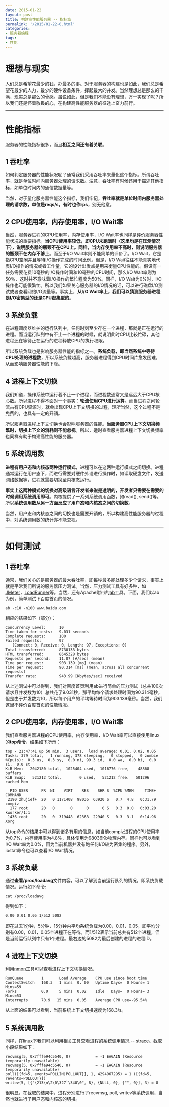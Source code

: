 ```yaml
---
date: 2015-01-22
layout: post
title: 构建高性能服务器 -- 指标篇
permalink: '/2015/01-22-0.html'
categories:
- 服务器编程
tags:
- 性能
---
```


理想与现实
============
人们总是希望花最少的钱，办最多的事。对于服务器的构建也是如此，我们总是希望花最少的人力，最少的硬件设备条件，撑起最大的并发。当然理想总是那么的丰满，现实总是那么的骨感。虽说如此，但是我们不能没有理想，万一实现了呢？所以我们还是怀着敬畏的心，在构建高性能服务器的征途上奋力前行。

----------

性能指标 
============

服务器的性能指标很多，而且**相互之间还有着关联**。

1 吞吐率    
--------

如何判定服务器的性能状况呢？通常我们采用吞吐率来量化这个指标。所谓吞吐率，就是单位时间内服务器处理的请求数。注意，吞吐率有时候还用于描述其他指标，如单位时间内的通信数据量等。

当然，对于量化服务器性能这个指标，我们牢记，**吞吐率就是单位时间内服务器处理的请求数，单位是reqs/s，有时也作rps**，别无他意。

2 CPU使用率，内存使用率，I/O Wait率  
----------

当然，服务器进程的CPU使用率，内存使用率，I/O Wait率也同样是评价服务器性能状况的重要指标。**当CPU使用率较低，即CPU未跑满时（这里均是在压测情况下），说明服务器的瓶颈不在CPU上。同样，当内存使用率不高时，则说明服务器的瓶颈不在内存不够上**。而至于I/O Wait率则不能简单的评价了。I/O Wait，它是指CPU空闲并且等待I/O操作完成的时间比例。但是，I/O Wait往往不能真实地代表I/O操作的情况或者工作量，它的设计出发点是用来衡量CPU性能的。假设有一任务需要花费10毫秒的I/O操作时间和10毫秒的CPU时间，那么I/O Wait率则为50%，这时并不意味着I/O操作的繁忙程度为50%。同样，I/O Wait为0%时，I/O操作也可能很繁忙。所以我们如果关心服务器的I/O情况的话，可以进行磁盘I/O测试或者查看网络I/O流量等。事实上，**从I/O Wait率上，我们可以猜测服务器进程是I/O密集型的还是CPU密集型的**。

3 系统负载
-----------
在进程调度器维护的运行队列中，任何时刻至少存在一个进程，那就是正在运行的进程。而当运行队列中有不止一个进程的时候，就说明此时CPU比较忙碌，其他进程还在等待正在运行的进程释放CPU的执行权限。

所以系统负载也是影响服务器性能的指标之一。**系统负载，即当然系统中等待CPU处理的进程数**，所以系统负载越高，服务器进程得到CPU时间片愈发困难，从而影响服务器性能的下降。

4 进程上下文切换
----------
我们知道，操作系统中运行着不止一个进程，而进程数通常又是远远大于CPU核心数。所以进程不得不面对一个事实：**轮流使用CPU进行运算**。而当进程之间轮流占有CPU资源时，就会出现CPU上下文切换的过程，理所当然，这个过程不是免费的，也具有一定的开销。

所以服务器进程上下文切换也会影响服务器的性能。**当服务器CPU上下文切换频繁时，切换上下文的消耗则不能忽视**。所以，适时查看服务器进程上下文切换频率也同样有助于构建高性能的服务器。

5 系统调用数
----------
**进程有用户态和内核态两种运行模式**，进程可以在这两种运行模式之间切换。进程通常运行在用户态下，而进行需要对硬件外设进行操作时，如读取硬盘文件，发送网络数据等，进程就需要切换至内核态运行。

**事实上这两种模式的切换对高级语言开发者来说是透明的，开发者只需要在需要的时候调用系统调用即可**。内核提供了一系列系统调用函数，如read(), send()等。所以**系统调用数从另一方面反应了用户态和内核态之间的切换数**。

当然，用户态和内核态之间的切换也是需要开销的，所以构建高性能服务器的过程中，对系统调用数的统计亦不能忽视。

----------

如何测试
===============

1 吞吐率
----------
通常，我们关心的是服务器的最大吞吐率，即每秒最多能处理多少个请求，事实上就是平常我们所说的服务器压力测试。当然，压力测试工具有好多种，如[JMeter](http://en.wikipedia.org/wiki/Apache_JMeter)，[LoadRunner](http://en.wikipedia.org/wiki/HP_LoadRunner)等。当然，还有Apache附带的[ab](http://en.wikipedia.org/wiki/ApacheBench)工具。下面，我们以ab为例，简单测试下百度首页的情况。

	ab -c10 -n100 www.baidu.com

相应的结果如下（部分）：

	Concurrency Level:      10
	Time taken for tests:   9.031 seconds
	Complete requests:      100
	Failed requests:        97
	   (Connect: 0, Receive: 0, Length: 97, Exceptions: 0)
	Total transferred:      8730133 bytes
	HTML transferred:       8645328 bytes
	Requests per second:    11.07 [#/sec] (mean)
	Time per request:       903.139 [ms] (mean)
	Time per request:       90.314 [ms] (mean, across all concurrent requests)
	Transfer rate:          943.99 [Kbytes/sec] received

从上述测试中可以得到，我们对百度首页利用ab进行简单的压力测试（总共100次请求且并发数为10）总共花了9.031秒，那平均每个请求处理时间为90.314毫秒，但是由于并发数为10，所以每个用户的平均等待时间为903.139毫秒。当然，我们这里不评价百度首页的性能情况。

2 CPU使用率，内存使用率，I/O Wait率
----------
我们查看服务器进程的CPU使用率，内存使用率，I/O Wait率可以直接使用linux的**top命令**，结果如下所示：

	top - 21:47:41 up 50 min,  3 users,  load average: 0.01, 0.02, 0.05
	Tasks: 379 total,   1 running, 378 sleeping,   0 stopped,   0 zombie
	%Cpu(s):  0.3 us,  0.3 sy,  0.0 ni, 99.3 id,  0.0 wa,  0.0 hi,  0.0 si,  0.0 st
	KiB Mem:   2042180 total,  1025404 used,  1016776 free,    48868 buffers
	KiB Swap:   521212 total,        0 used,   521212 free.   501296 cached Mem

	  PID USER      PR  NI    VIRT    RES    SHR S  %CPU %MEM     TIME+ COMMAND
	 2190 zhujief+  20   0 1171408  98036  63920 S   0.7  4.8   0:31.79 compiz
	  177 root      20   0       0      0      0 S   0.3  0.0   0:03.20 kworker/1:1
	 1436 root      20   0  319448  62368  22940 S   0.3  3.1   0:14.96 Xorg

从top命令的结果中可以得到诸多有用的信息，如当前compiz进程的CPU使用率为0.7%，内存使用率为4.8%，具体使用为98036Kb物理内存。同样也可以看到I/O Wait率为0.0%，因为当前机器并没有跑任何I/O较为密集的程序。另外，iostat命令也可以查看I/O Wait情况。

3 系统负载
-----------
通过**查看/proc/loadavg**文件内容，可以了解到当前运行队列的情况，即系统负载情况。运行如下命令:

	cat /proc/loadavg

得到如下：

	0.00 0.01 0.05 1/512 5082

即在过去1分钟，5分钟，15分钟内平均系统负载为0.00，0.01，0.05，即平均分别有0.00，0.01，0.05个进程正在等待。而1/512表示当前总共有512个进程，但是当前运行队列中只有1个进程。最右边的5082为最后创建的进程的进程ID。

4 进程上下文切换
----------
利用[nmon](http://nmon.sourceforge.net/pmwiki.php)工具可以查看进程上下文切换情况。

	RunQueue 		1   	Load Average    CPU use since boot time              
	ContextSwitch	168.3 	1 mins  0. 00   Uptime Days=  0 Hours= 1 Mins=59   
	Forks 			0.0    	5 mins  0.02    Idle   Days=  0 Hours= 3 Mins=53   
	Interrupts 		70.9   15 mins  0.05    Average CPU use=-95.54%           

从上面的结果可以看到，当前系统上下文切换速度为168.3/s。


5 系统调用数
----------
同样，在linux下我们可以利用相关工具查看进程的系统调用情况 -- [strace](http://linux.die.net/man/1/strace)。截取小段结果如下：

	recvmsg(5, 0x7fffe94c5540, 0)           = -1 EAGAIN (Resource temporarily unavailable)
	recvmsg(5, 0x7fffe94c5540, 0)           = -1 EAGAIN (Resource temporarily unavailable)
	poll([{fd=5, events=POLLIN|POLLOUT}], 1, 4294967295) = 1 ([{fd=5, revents=POLLOUT}])
	writev(5, [{"\213\n\2\0\327`\340\0", 8}, {NULL, 0}, {"", 0}], 3) = 8

很明显，在截取的结果中，进程分别进行了recvmsg, poll, writev等系统调用，当然也就进行了用户态和内核态的切换。
